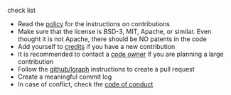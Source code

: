 check list
* Read the [policy](Policy.md) for the instructions on contributions
* Make sure that the license is BSD-3, MIT, Apache, or similar. Even thought it is not Apache, there should be NO patents in the code
* Add yourself to [credits](CREDITS.txt) if you have a new contribution
* It is recommended to contact a [code owner](CODE_OWNERS.txt) if you are planning a large contribution
* Follow the [github/lgraph](GitHub-use.md) instructions to create a pull request
* Create a meaningful commit log
* In case of conflict, check the [code of conduct](CODE_OF_CONDUCT.md)

